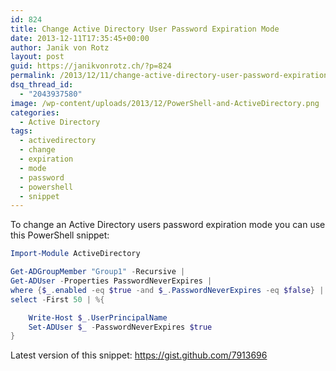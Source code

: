 ```yaml
---
id: 824
title: Change Active Directory User Password Expiration Mode
date: 2013-12-11T17:35:45+00:00
author: Janik von Rotz
layout: post
guid: https://janikvonrotz.ch/?p=824
permalink: /2013/12/11/change-active-directory-user-password-expiration-mode/
dsq_thread_id:
  - "2043937580"
image: /wp-content/uploads/2013/12/PowerShell-and-ActiveDirectory.png
categories:
  - Active Directory
tags:
  - activedirectory
  - change
  - expiration
  - mode
  - password
  - powershell
  - snippet
---
```

To change an Active Directory users password expiration mode you can use this PowerShell snippet:

```powershell
Import-Module ActiveDirectory

Get-ADGroupMember "Group1" -Recursive |
Get-ADUser -Properties PasswordNeverExpires |
where {$_.enabled -eq $true -and $_.PasswordNeverExpires -eq $false} |
select -First 50 | %{

    Write-Host $_.UserPrincipalName
    Set-ADUser $_ -PasswordNeverExpires $true
}
```

Latest version of this snippet: <a href="https://gist.github.com/7913696">https://gist.github.com/7913696</a></pre>